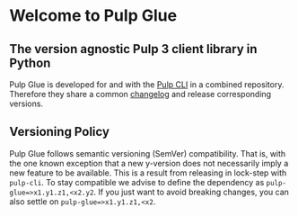 # Welcome to Pulp Glue

## The version agnostic Pulp 3 client library in Python

Pulp Glue is developed for and with the [Pulp CLI] in a combined repository.
Therefore they share a common [changelog] and release corresponding versions.

## Versioning Policy

Pulp Glue follows semantic versioning (SemVer) compatibility.
That is, with the one known exception that a new y-version does not necessarily imply a new feature to be available.
This is a result from releasing in lock-step with `pulp-cli`.
To stay compatible we advise to define the dependency as `pulp-glue=>x1.y1.z1,<x2.y2`.
If you just want to avoid breaking changes, you can also settle on `pulp-glue=>x1.y1.z1,<x2`.

[Pulp CLI]: site:pulp-cli/
[changelog]: site:pulp-cli/changes/
